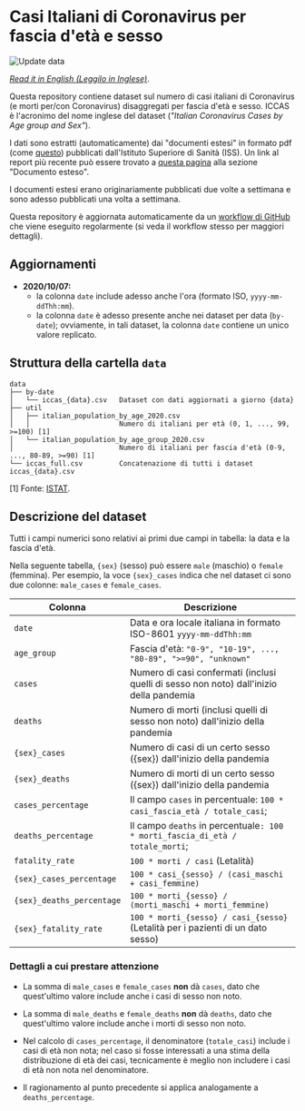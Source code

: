 # Casi Italiani di Coronavirus per fascia d'età e sesso

![Update data](https://github.com/janLuke/iccas-dataset/workflows/Update%20data/badge.svg)

_[Read it in English (Leggilo in Inglese)](README.md)_.

Questa repository contiene dataset sul numero di casi italiani di Coronavirus 
(e morti per/con Coronavirus) disaggregati per fascia d'età e sesso. 
ICCAS è l'acronimo del nome inglese del dataset (*"Italian Coronavirus Cases by 
Age group and Sex"*).

I dati sono estratti (automaticamente) dai "documenti estesi" in formato pdf 
(come [questo](https://www.epicentro.iss.it/coronavirus/bollettino/Bollettino-sorveglianza-integrata-COVID-19_30-marzo-2020.pdf)) 
pubblicati dall'Istituto Superiore di Sanità (ISS). Un link al report più recente 
può essere trovato a [questa pagina](https://www.epicentro.iss.it/coronavirus/sars-cov-2-sorveglianza-dati)
alla sezione "Documento esteso".

I documenti estesi erano originariamente pubblicati due volte a settimana e sono
adesso pubblicati una volta a settimana.

Questa repository è aggiornata automaticamente da un [workflow di GitHub](.github/workflows/update-data.yaml) 
che viene eseguito regolarmente (si veda il workflow stesso per maggiori dettagli).


## Aggiornamenti

- **2020/10/07:** 
    - la colonna `date` include adesso anche l'ora (formato ISO, `yyyy-mm-ddThh:mm`).
    - la colonna `date` è adesso presente anche nei dataset per data (`by-date`);
      ovviamente, in tali dataset, la colonna `date` contiene un unico valore replicato.


## Struttura della cartella `data`
```
data
├── by-date                     
│   └── iccas_{data}.csv   Dataset con dati aggiornati a giorno {data}
├── util       
│   ├── italian_population_by_age_2020.csv
│   │                      Numero di italiani per età (0, 1, ..., 99, >=100) [1]
│   └── italian_population_by_age_group_2020.csv
│                          Numero di italiani per fascia d'età (0-9, ..., 80-89, >=90) [1]
└── iccas_full.csv         Concatenazione di tutti i dataset iccas_{data}.csv
```

[1] Fonte: [ISTAT](https://www.istat.it/it/popolazione-e-famiglie?dati).


## Descrizione del dataset

Tutti i campi numerici sono relativi ai primi due campi in tabella:
la data e la fascia d'età.

Nella seguente tabella, `{sex}` (sesso) può essere `male` (maschio) o `female` 
(femmina). Per esempio, la voce `{sex}_cases` indica che nel dataset ci sono due
colonne: `male_cases` e `female_cases`.

| Colonna                   | Descrizione                                                                                  |
|---------------------------|----------------------------------------------------------------------------------------------|
| `date`                    | Data e ora locale italiana in formato ISO-8601 `yyyy-mm-ddThh:mm`                            |
| `age_group`               | Fascia d'età: `"0-9", "10-19", ..., "80-89", ">=90", "unknown"`                              |
| `cases`                   | Numero di casi confermati (inclusi quelli di sesso non noto) dall'inizio della pandemia      |
| `deaths`                  | Numero di morti (inclusi quelli di sesso non noto) dall'inizio della pandemia                |
| `{sex}_cases`             | Numero di casi di un certo sesso ({sex}) dall'inizio della pandemia                          |
| `{sex}_deaths`            | Numero di morti di un certo sesso ({sex}) dall'inizio della pandemia                         |
| `cases_percentage`        | Il campo `cases` in percentuale: `100 * casi_fascia_età / totale_casi`;                      |
| `deaths_percentage`       | Il campo `deaths` in percentuale`: 100 * morti_fascia_di_età / totale_morti`;                |
| `fatality_rate`           | `100 * morti / casi` (Letalità)                                                              |
| `{sex}_cases_percentage`  | `100 * casi_{sesso} / (casi_maschi + casi_femmine)`                                          |
| `{sex}_deaths_percentage` | `100 * morti_{sesso} / (morti_maschi + morti_femmine)`                                       | 
| `{sex}_fatality_rate`     | `100 * morti_{sesso} / casi_{sesso}` (Letalità per i pazienti di un dato sesso)              |

### Dettagli a cui prestare attenzione

- La somma di `male_cases` e `female_cases` **non** dà `cases`, dato che 
  quest'ultimo valore include anche i casi di sesso non noto.
   
- La somma di `male_deaths` e `female_deaths` **non** dà `deaths`, dato che 
  quest'ultimo valore include anche i morti di sesso non noto.

- Nel calcolo di `cases_percentage`, il denominatore (`totale_casi`) include
  i casi di età non nota; nel caso si fosse interessati a una stima della 
  distribuzione di età dei casi, tecnicamente è meglio non includere i casi di 
  età non nota nel denominatore.
  
- Il ragionamento al punto precedente si applica analogamente a `deaths_percentage`. 

